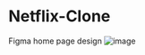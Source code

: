 # Netflix-Clone

Figma home page design
![image](https://user-images.githubusercontent.com/33323750/185719347-e9ab8960-053d-493e-a337-bae23169634d.png)
